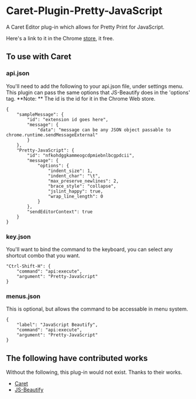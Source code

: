 # Caret-Plugin-Pretty-JavaScript

A Caret Editor plug-in which allows for Pretty Print for JavaScript.



Here's a link to it in the Chrome [store](https://chrome.google.com/webstore/detail/caret-pluginpretty-javasc/nfkohdggkammeogcdpmiebnlbcgpdcii?utm_source=chrome-ntp-icon), it free.


## To use with Caret

### api.json

You'll need to add the following to your api.json file, under settings menu.  This plugin
can pass the same options that JS-Beautify does in the 'options' tag.  **Note: ** The id is the id for it in the Chrome Web store.

```
{
	"sampleMessage": {
		"id": "extension id goes here",
		"message": {
			"data": "message can be any JSON object passable to chrome.runtime.sendMessageExternal"
		}
	},
	"Pretty-JavaScript": {
		"id": "nfkohdggkammeogcdpmiebnlbcgpdcii",
		"message": {
			"options": {
				"indent_size": 1,
				"indent_char": "\t",
				"max_preserve_newlines": 2,
				"brace_style": "collapse",
				"jslint_happy": true,
				"wrap_line_length": 0
			}
		},
		"sendEditorContext": true
	}
}
```

### key.json

You'll want to bind the command to the keyboard, you can select any shortcut combo that you want.

```
"Ctrl-Shift-H": {
	"command": "api:execute",
	"argument": "Pretty-JavaScript"
}
```

### menus.json

This is optional, but allows the command to be accessable in menu system.

```
{
	"label": "JavaScript Beautify",
	"command": "api:execute",
	"argument": "Pretty-JavaScript"
}
```

## The following have contributed works

Without the following, this plug-in would not exist.  Thanks to their works.

- [Caret](https://github.com/thomaswilburn/Caret)
- [JS-Beautify](https://github.com/beautify-web/js-beautify)